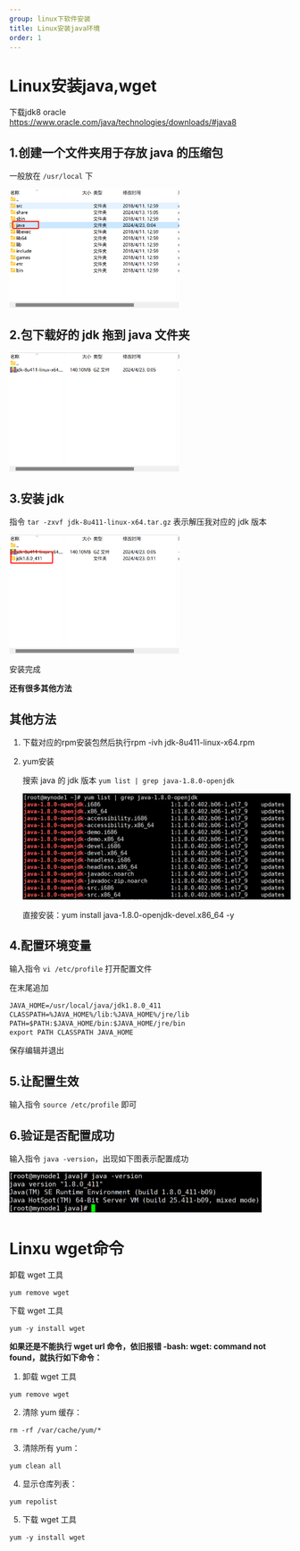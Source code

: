 ```yaml
---
group: linux下软件安装
title: Linux安装java环境
order: 1
---
```


# Linux安装java,wget

下载jdk8 oracle https://www.oracle.com/java/technologies/downloads/#java8

## 1.创建一个文件夹用于存放 java 的压缩包

一般放在 `/usr/local` 下

<img src="../../public/images/image-20240423000459866.png" alt="image-20240423000459866" style="zoom: 33%;" />

## 2.包下载好的 jdk 拖到 java 文件夹

<img src="../../public/images/image-20240423000939795.png" alt="image-20240423000939795" style="zoom: 33%;" />

## 3.安装 jdk

指令 `tar -zxvf jdk-8u411-linux-x64.tar.gz` 表示解压我对应的 jdk 版本

<img src="../../public/images/image-20240423001223370.png" alt="image-20240423001223370" style="zoom:33%;" />

安装完成

**还有很多其他方法**

## 其他方法

1. 下载对应的rpm安装包然后执行rpm -ivh jdk-8u411-linux-x64.rpm

2. yum安装

   搜索 java 的 jdk 版本 `yum list | grep java-1.8.0-openjdk`

   <img src="../../public/images/image-20240423001430612.png" alt="image-20240423001430612" style="zoom:50%;" />

   直接安装：yum install java-1.8.0-openjdk-devel.x86_64 -y



## 4.配置环境变量

输入指令 `vi /etc/profile` 打开配置文件

在末尾追加

```shell
JAVA_HOME=/usr/local/java/jdk1.8.0_411
CLASSPATH=%JAVA_HOME%/lib:%JAVA_HOME%/jre/lib
PATH=$PATH:$JAVA_HOME/bin:$JAVA_HOME/jre/bin
export PATH CLASSPATH JAVA_HOME
```

保存编辑并退出



## 5.让配置生效

输入指令 `source /etc/profile` 即可



## 6.验证是否配置成功

输入指令 `java -version`，出现如下图表示配置成功

<img src="../../public/images/image-20240423002014001.png" alt="image-20240423002014001" style="zoom:50%;" />





# Linxu wget命令

卸载 wget 工具

```shell
yum remove wget
```

下载 wget 工具

```shell
yum -y install wget
```

**如果还是不能执行 wget url 命令，依旧报错 -bash: wget: command not found，就执行如下命令：**

1. 卸载 wget 工具

```shell
yum remove wget
```

2. 清除 yum 缓存：

```shell
rm -rf /var/cache/yum/*
```

3. 清除所有 yum：

```shell
yum clean all
```

4. 显示仓库列表：

```shell
yum repolist
```

5. 下载 wget 工具

```shell
yum -y install wget
```